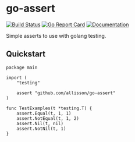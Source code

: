 # go-assert
[![Build Status](https://travis-ci.org/allisson/go-assert.svg)](https://travis-ci.org/allisson/go-assert)
[![Go Report Card](https://goreportcard.com/badge/github.com/allisson/go-assert)](https://goreportcard.com/report/github.com/allisson/go-assert)
[![Documentation](https://godoc.org/github.com/allisson/go-assert?status.svg)](http://godoc.org/github.com/allisson/go-assert)

Simple asserts to use with golang testing.

## Quickstart

```golang
package main

import (
    "testing"

    assert "github.com/allisson/go-assert"
)

func TestExamples(t *testing.T) {
    assert.Equal(t, 1, 1)
    assert.NotEqual(t, 1, 2)
    assert.Nil(t, nil)
    assert.NotNil(t, 1)
}
```
